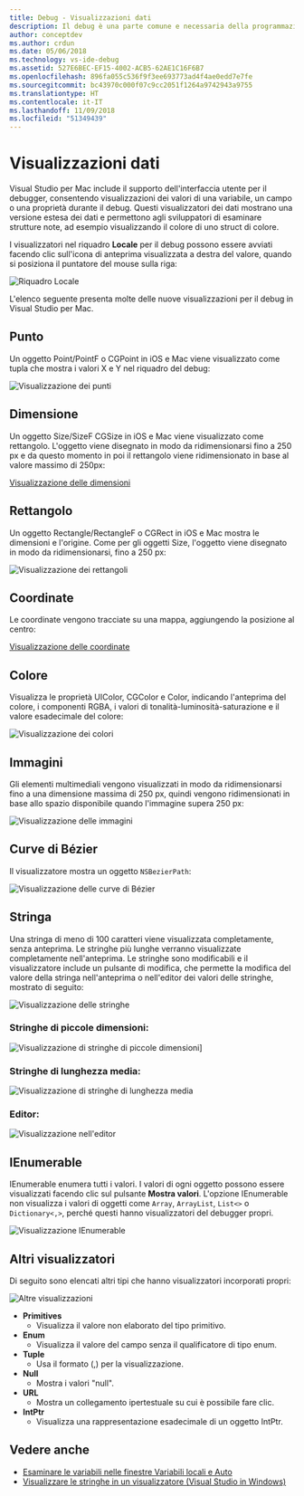 ```yaml
---
title: Debug - Visualizzazioni dati
description: Il debug è una parte comune e necessaria della programmazione. Visual Studio per Mac contiene un intero gruppo di funzionalità per semplificare il debug. Questo articolo presenta le diverse visualizzazioni dati che è possibile usare per esaminare gli oggetti nel debugger.
author: conceptdev
ms.author: crdun
ms.date: 05/06/2018
ms.technology: vs-ide-debug
ms.assetid: 527E6BEC-EF15-4002-ACB5-62AE1C16F6B7
ms.openlocfilehash: 896fa055c536f9f3ee693773ad4f4ae0edd7e7fe
ms.sourcegitcommit: bc43970c000f07c9cc2051f1264a9742943a9755
ms.translationtype: HT
ms.contentlocale: it-IT
ms.lasthandoff: 11/09/2018
ms.locfileid: "51349439"
---
```

# <a name="data-visualizations"></a>Visualizzazioni dati

Visual Studio per Mac include il supporto dell'interfaccia utente per il debugger, consentendo visualizzazioni dei valori di una variabile, un campo o una proprietà durante il debug. Questi visualizzatori dei dati mostrano una versione estesa dei dati e permettono agli sviluppatori di esaminare strutture note, ad esempio visualizzando il colore di uno struct di colore.

I visualizzatori nel riquadro **Locale** per il debug possono essere avviati facendo clic sull'icona di anteprima visualizzata a destra del valore, quando si posiziona il puntatore del mouse sulla riga:

![Riquadro Locale](media/data-visualizations-image9.png)

L'elenco seguente presenta molte delle nuove visualizzazioni per il debug in Visual Studio per Mac.

## <a name="point"></a>Punto
Un oggetto Point/PointF o CGPoint in iOS e Mac viene visualizzato come tupla che mostra i valori X e Y nel riquadro del debug:

![Visualizzazione dei punti](media/data-visualizations-image10.png)

## <a name="size"></a>Dimensione
Un oggetto Size/SizeF CGSize in iOS e Mac viene visualizzato come rettangolo. L'oggetto viene disegnato in modo da ridimensionarsi fino a 250 px e da questo momento in poi il rettangolo viene ridimensionato in base al valore massimo di 250px:

[Visualizzazione delle dimensioni](media/data-visualizations-image11.png)

## <a name="rectangle"></a>Rettangolo
Un oggetto Rectangle/RectangleF o CGRect in iOS e Mac mostra le dimensioni e l'origine. Come per gli oggetti Size, l'oggetto viene disegnato in modo da ridimensionarsi, fino a 250 px:

![Visualizzazione dei rettangoli](media/data-visualizations-image12.png)

## <a name="coordinate"></a>Coordinate
Le coordinate vengono tracciate su una mappa, aggiungendo la posizione al centro:

[Visualizzazione delle coordinate](media/data-visualizations-image13.png)

## <a name="color"></a>Colore
Visualizza le proprietà UIColor, CGColor e Color, indicando l'anteprima del colore, i componenti RGBA, i valori di tonalità-luminosità-saturazione e il valore esadecimale del colore:

![Visualizzazione dei colori](media/data-visualizations-image14.png)

## <a name="images"></a>Immagini

Gli elementi multimediali vengono visualizzati in modo da ridimensionarsi fino a una dimensione massima di 250 px, quindi vengono ridimensionati in base allo spazio disponibile quando l'immagine supera 250 px:

![Visualizzazione delle immagini](media/data-visualizations-image15.png)

## <a name="bezier-curves"></a>Curve di Bézier

Il visualizzatore mostra un oggetto `NSBezierPath`:

![Visualizzazione delle curve di Bézier](media/data-visualizations-image16.png)

## <a name="string"></a>Stringa

Una stringa di meno di 100 caratteri viene visualizzata completamente, senza anteprima. Le stringhe più lunghe verranno visualizzate completamente nell'anteprima. Le stringhe sono modificabili e il visualizzatore include un pulsante di modifica, che permette la modifica del valore della stringa nell'anteprima o nell'editor dei valori delle stringhe, mostrato di seguito:

![Visualizzazione delle stringhe](media/data-visualizations-image17.png)

### <a name="small-strings"></a>Stringhe di piccole dimensioni:
![Visualizzazione di stringhe di piccole dimensioni](media/data-visualizations-image18.png)]

### <a name="medium-length-strings"></a>Stringhe di lunghezza media:
![Visualizzazione di stringhe di lunghezza media](media/data-visualizations-image19.png)

### <a name="editor"></a>Editor:

![Visualizzazione nell'editor](media/data-visualizations-image21.png)

## <a name="ienumerable"></a>IEnumerable

IEnumerable enumera tutti i valori. I valori di ogni oggetto possono essere visualizzati facendo clic sul pulsante **Mostra valori**. L'opzione IEnumerable non visualizza i valori di oggetti come `Array`, `ArrayList`, `List<>` o `Dictionary<,>`, perché questi hanno visualizzatori del debugger propri.

![Visualizzazione IEnumerable](media/data-visualizations-image22.png)

## <a name="other-visualizers"></a>Altri visualizzatori

Di seguito sono elencati altri tipi che hanno visualizzatori incorporati propri:

![Altre visualizzazioni](media/data-visualizations-image23.png)

*   **Primitives**
    *   Visualizza il valore non elaborato del tipo primitivo.
*   **Enum**
    *   Visualizza il valore del campo senza il qualificatore di tipo enum.
*   **Tuple**
    *   Usa il formato (,) per la visualizzazione.
*   **Null**
    *   Mostra i valori "null".
*   **URL**
    *   Mostra un collegamento ipertestuale su cui è possibile fare clic.
*   **IntPtr**
    *   Visualizza una rappresentazione esadecimale di un oggetto IntPtr.

## <a name="see-also"></a>Vedere anche

- [Esaminare le variabili nelle finestre Variabili locali e Auto](/visualstudio/debugger/autos-and-locals-windows)
- [Visualizzare le stringhe in un visualizzatore (Visual Studio in Windows)](/visualstudio/debugger/string-visualizer-dialog-box)
